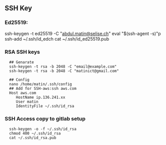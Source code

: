 

## SSH Key



### Ed25519:
  ssh-keygen -t ed25519 -C "abdul.matin@selise.ch"
  eval "$(ssh-agent -s)"p
  ssh-add ~/.ssh/id_edch
  cat ~/.ssh/id_ed25519.pub

 

### RSA SSH keys 

      ## Genarate 
      ssh-keygen -t rsa -b 2048 -C "email@example.com"
      ssh-keygen -t rsa -b 2048 -C "matinict@gmail.com" 
      
      ## Config
      nano /home/matin/.ssh/config      
      ## Add for SSH-aws:ssh aws.com
      Host aws.com
         HostName ip.136.241.xx
         User matin
         IdentityFile ~/.ssh/id_rsa
         
 ###  SSH Access copy to gitlab setup
      ssh-keygen -o -f ~/.ssh/id_rsa
      chmod 400 ~/.ssh/id_rsa
      cat ~/.ssh/id_rsa.pub

 

